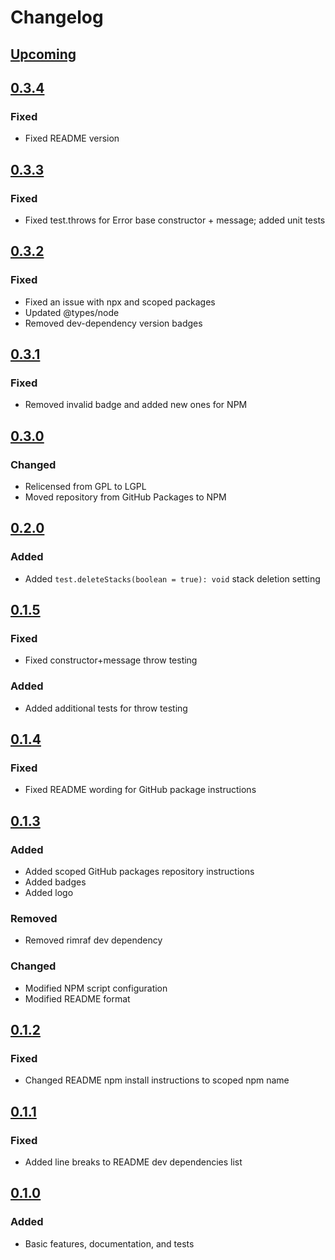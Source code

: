 # Changelog

## [Upcoming](https://github.com/jpcx/testts/compare/0.3.4...devel)

## [0.3.4](https://github.com/jpcx/testts/releases/tag/0.3.4)

### Fixed

- Fixed README version

## [0.3.3](https://github.com/jpcx/testts/releases/tag/0.3.3)

### Fixed

- Fixed test.throws for Error base constructor + message; added unit tests

## [0.3.2](https://github.com/jpcx/testts/releases/tag/0.3.2)

### Fixed

- Fixed an issue with npx and scoped packages
- Updated @types/node
- Removed dev-dependency version badges

## [0.3.1](https://github.com/jpcx/testts/releases/tag/0.3.1)

### Fixed

- Removed invalid badge and added new ones for NPM

## [0.3.0](https://github.com/jpcx/testts/releases/tag/0.3.0)

### Changed

- Relicensed from GPL to LGPL
- Moved repository from GitHub Packages to NPM

## [0.2.0](https://github.com/jpcx/testts/releases/tag/0.2.0)

### Added

- Added `test.deleteStacks(boolean = true): void` stack deletion setting

## [0.1.5](https://github.com/jpcx/testts/releases/tag/0.1.5)

### Fixed

- Fixed constructor+message throw testing

### Added

- Added additional tests for throw testing

## [0.1.4](https://github.com/jpcx/testts/releases/tag/0.1.4)

### Fixed

- Fixed README wording for GitHub package instructions

## [0.1.3](https://github.com/jpcx/testts/releases/tag/0.1.3)

### Added

- Added scoped GitHub packages repository instructions
- Added badges
- Added logo

### Removed

- Removed rimraf dev dependency

### Changed

- Modified NPM script configuration
- Modified README format

## [0.1.2](https://github.com/jpcx/testts/releases/tag/0.1.2)

### Fixed

- Changed README npm install instructions to scoped npm name

## [0.1.1](https://github.com/jpcx/testts/releases/tag/0.1.1)

### Fixed

- Added line breaks to README dev dependencies list

## [0.1.0](https://github.com/jpcx/testts/releases/tag/0.1.0)

### Added

- Basic features, documentation, and tests
